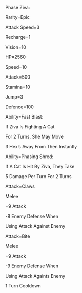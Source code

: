Phase Ziva:

Rarity=Epic

Attack Speed=3

Recharge=1

Vision=10

HP=2560

Speed=10

Attack=500

Stamina=10

Jump=3

Defence=100

Ability=Fast Blast:

If Ziva Is Fighting A Cat

For 2 Turns, She May Move

3 Hex’s Away From Then Instantly

Ability=Phasing Shred:

If A Cat Is Hit By Ziva, They Take

5 Damage Per Turn For 2 Turns

Attack=Claws

Melee

+9 Attack

-8 Enemy Defense When

Using Attack Against Enemy

Attack=Bite

Melee

+9 Attack

-9 Enemy Defense When

Using Attack Againts Enemy

1 Turn Cooldown
